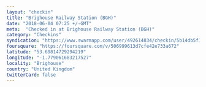 ```yaml
---
layout: "checkin"
title: "Brighouse Railway Station (BGH)"
date: "2018-06-04 07:25 +/-GMT"
meta:  "Checked in at Brighouse Railway Station (BGH)"
category: "Checkins"
syndication: "https://www.swarmapp.com/user/492614834/checkin/5b14db5f1fa763002caf2a2b"
foursquare: "https://foursquare.com/v/506999613d7cfe42e733a672"
latitude: "53.69814729294219"
longitude: "-1.779061683217527"
locality: "Brighouse"
country: "United Kingdom"
twitterCard: false
---
```


